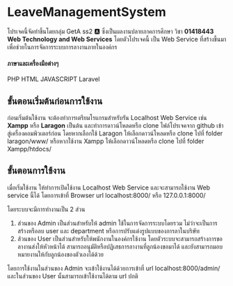 # LeaveManagementSystem

โปรเจคนี้จัดทำขึ้นโดยกลุ่ม GetA ss2 :a: ซึ่งเป็นผลงานปลายภาคการศึกษา วิชา **01418443 Web Technology and Web Services**
โดยตัวโปรเจคนี้ เป็น Web Service ที่สร้างขึ้นมาเพื่อช่วยในการจัดการระบบการลางานภายในองค์กร

#### ภาษาและเครื่องมือต่างๆ
PHP HTML JAVASCRIPT Laravel

## ขั้นตอนเริ่มต้นก่อนการใช้งาน

ก่อนเริ่มต้นใช้งาน จะต้องทำการเตรียมโรแกรมสำหรับรัน Localhost Web Service เช่น **Xampp** หรือ **Laragon** เป็นต้น และทำการดาวน์โหลดหรือ clone ไฟล์โปรเจคจาก github เข้าสู่เครื่องคอมพิวเตอร์ก่อน โดยหากเลือกใช้ Laragon ให้เลือกดาวน์โหลดหรือ clone ไปที่ folder laragon/www/ หรือหากใช้งาน Xampp ให้เลือกดาวน์โหลดหรือ clone ไปที่ folder Xampp/htdocs/

## ขั้นตอนการใช้งาน

เมื่อเริ่มใช้งาน ให้ทำการเปิดใช้งาน Localhost Web Service และจะสามารถใช้งาน Web service นี้ได้ โดยการเข้าที่ Browser url localhost:8000/ หรือ 127.0.0.1:8000/

โดยระบบจะมีการทำงานเป็น 2 ส่วน
1. ส่วนของ Admin
  เป็นส่วนสำหรับให้ admin ใช้ในการจัดการระบบโดยรวม ไม่ว่าจะเป็นการสร้างหรือลบ user และ department หรือการปรับแต่งรูปแบบของการลาในบริษัท
2. ส้วนของ User
  เป็นส่วนสำหรับให้พนักงานในองค์กรใช้งาน โดยตัวระบบจะสามารถสร้างการขอลางานส่งให้หัวหน้าได้ สามารถอนุมัติหรือปฏิเสธการลางานที่ลูกน้องขอมาได้ และยังสามารถมอบหมายงานให้กับลูกน้องของตัวเองได้ด้วย
  
โดยการใช้งานในส่วนของ Admin จะเข้าใช้งานได้ด้วยการเข้าที่ url localhost:8000/admin/ และในส่วนของ User นั้นสามารถเข้าใช้งานได้ตาม url ปกติ
